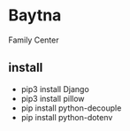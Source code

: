 # Baytna
Family Center

## install
- pip3 install Django
- pip3 install pillow
- pip install python-decouple
- pip install python-dotenv

